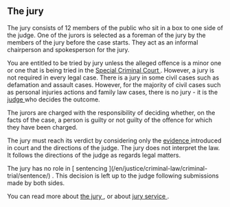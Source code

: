 ##  The jury

The jury consists of 12 members of the public who sit in a box to one side of
the judge. One of the jurors is selected as a foreman of the jury by the
members of the jury before the case starts. They act as an informal
chairperson and spokesperson for the jury.

You are entitled to be tried by jury unless the alleged offence is a minor one
or one that is being tried in the [ Special Criminal Court
](/en/justice/courts-system/special-criminal-court/) . However, a jury is not
required in every legal case. There is a jury in some civil cases such as
defamation and assault cases. However, for the majority of civil cases such as
personal injuries actions and family law cases, there is no jury - it is the [
judge ](/en/justice/courtroom/judge/) who decides the outcome.

The jurors are charged with the responsibility of deciding whether, on the
facts of the case, a person is guilty or not guilty of the offence for which
they have been charged.

The jury must reach its verdict by considering only the [ evidence
](/en/justice/evidence/evidence-introduction/) introduced in court and the
directions of the judge. The jury does not interpret the law. It follows the
directions of the judge as regards legal matters.

The jury has no role in [ sentencing ](/en/justice/criminal-law/criminal-
trial/sentence/) . This decision is left up to the judge following submissions
made by both sides.

You can read more about [ the jury ](/en/justice/courtroom/jury/) , or about [
jury service ](/en/justice/courtroom/jury-service/) .
